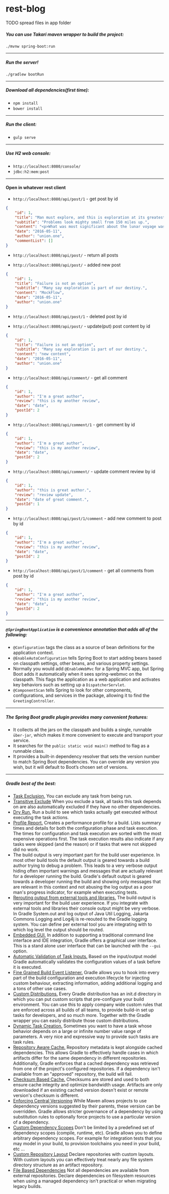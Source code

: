 # rest-blog

TODO spread files in app folder

##### You can use Takari maven wrapper to build the project:

`./mvnw spring-boot:run`

___

##### Run the server!

`./gradlew bootRun`

___

##### Download all dependencies(first time):

* `npm install`
* `bower install`

___

##### Run the client:

* `gulp serve`

___

##### Use H2 web console:

* `http://localhost:8080/console/`
* `jdbc:h2:mem:post`

___

#### Open in whatever rest client

* `http://localhost:8080/api/post/1` - get post by id
```json
{
    "id": 1,
    "title": "Man must explore, and this is exploration at its greatest.",
    "subtitle": "Problems look mighty small from 150 miles up.",
    "content": "<p>What was most significant about the lunar voyage was not that man set foot on the Moon.</p>",
    "date": "2016-05-11",
    "author": "union.one",
    "commentList": []
}
```

* `http://localhost:8080/api/post/` - return all posts

* `http://localhost:8080/api/post/` - added new post
```json
{
    "id": 1,
    "title": "Failure is not an option",
    "subtitle": "Many say exploration is part of our destiny.",
    "content": "MockFlow",
    "date": "2016-05-11",
    "author": "union.one"
}
```
* `http://localhost:8080/api/post/1` - deleted post by id

* `http://localhost:8080/api/post/` - update(put) post content by id
```json
{
    "id": 1,
    "title": "Failure is not an option",
    "subtitle": "Many say exploration is part of our destiny.",
    "content": "new content",
    "date": "2016-05-11",
    "author": "union.one"
}
```

* `http://localhost:8080/api/comment/` - get all comment
```json
{
    "id": 1,
    "author": "I'm a great author",
    "review": "this is my another review",
    "date": "date",
    "postId": 2
}
```

* `http://localhost:8080/api/comment/1` - get comment by id
```json
{
    "id": 1,
    "author": "I'm a great author",
    "review": "this is my another review",
    "date": "date",
    "postId": 2
}
```

* `http://localhost:8080/api/comment/` - update comment review by id
```json
{
    "id": 1,
    "author": "this is great author.",
    "review": "review update",
    "date": "date of great comment.",
    "postId": 1
}
```

* `http://localhost:8080/api/post/1/comment` - add new comment to post by id
```json
{
    "id": 1,
    "author": "I'm a great author",
    "review": "this is my another review",
    "date": "date",
    "postId": 2
}
```

* `http://localhost:8080/api/post/1/comment` - get all comments from post by id
```json
{
    "id": 1,
    "author": "I'm a great author",
    "review": "this is my another review",
    "date": "date",
    "postId": 2
}
```

___

##### `@SpringBootApplication` is a convenience annotation that adds all of the following:
* `@Configuration` tags the class as a source of bean definitions for the application context.
* `@EnableAutoConfiguration` tells Spring Boot to start adding beans based on classpath settings, other beans, and various property settings.
* Normally you would add `@EnableWebMvc` for a Spring MVC app, but Spring Boot adds it automatically when it sees spring-webmvc on the classpath. This flags the application as a web application and activates key behaviors such as setting up a `DispatcherServlet`.
* `@ComponentScan` tells Spring to look for other components, configurations, and services in the package, allowing it to find the `GreetingController`.

___

##### The Spring Boot gradle plugin provides many convenient features:

* It collects all the jars on the classpath and builds a single, runnable `über-jar`, which makes it more convenient to execute and transport your service.
* It searches for the `public static void main()` method to flag as a runnable class.
* It provides a built-in dependency resolver that sets the version number to match Spring Boot dependencies. You can override any version you wish, but it will default to Boot’s chosen set of versions.

____

##### Gradle best of the best:
* [Task Exclusion.](https://docs.gradle.org/current/userguide/tutorial_gradle_command_line.html#sec:excluding_tasks_from_the_command_line) You can exclude any task from being run.
* [Transitive Exclude](https://docs.gradle.org/current/userguide/tutorial_gradle_command_line.html#sec:excluding_tasks_from_the_command_line) When you exclude a task, all tasks this task depends on are also automatically excluded if they have no other dependencies.
* [Dry Run.](https://docs.gradle.org/current/userguide/tutorial_gradle_command_line.html#sec:dry_run) Run a build to see which tasks actually get executed without executing the task actions.
* [Profile Report.](https://docs.gradle.org/current/userguide/tutorial_gradle_command_line.html#sec:profiling_build) Creates a performance profile for a build. Lists summary times and details for both the configuration phase and task execution. The times for configuration and task execution are sorted with the most expensive operations first. The task execution results also indicate if any tasks were skipped (and the reason) or if tasks that were not skipped did no work.
* The build output is very important part for the build user experience. In most other build tools the default output is geared towards a build author trying to debug a problem. This leads to a very verbose output hiding often important warnings and messages that are actually relevant for a developer running the build. Gradle's default output is geared towards a developer running the build and showing only messages that are relevant in this context and not abusing the log output as a poor man's progress indicator, for example when executing tests.
* [Rerouting output from external tools and libraries.](https://docs.gradle.org/current/userguide/logging.html#sec:external_tools) The build output is very important for the build user experience. If you integrate with external tools and libraries their console output might be very verbose. In Gradle System.out and log output of Java Util Logging, Jakarta Commons Logging and Log4j is re-reouted to the Gradle logging system. You can define per external tool you are integrating with to which log level the output should be routed.
* [Embedded GUI.](https://docs.gradle.org/current/userguide/tutorial_gradle_gui.html) In addition to supporting a traditional command line interface and IDE integration, Gradle offers a graphical user interface. This is a stand alone user interface that can be launched with the `--gui` option.
* [Automatic Validation of Task Inputs.](https://docs.gradle.org/current/userguide/userguide_single.html#incremental_tasks) Based on the input/output model Gradle automatically validates the configuration values of a task before it is executed.
* [Fine Grained Build Event Listener.](https://docs.gradle.org/current/userguide/build_lifecycle.html#build_lifecycle_events) Gradle allows you to hook into every part of the build configuration and execution lifecycle for injecting custom behaviour, extracting information, adding additional logging and a tons of other use cases.
* [Custom Distributions.](https://docs.gradle.org/current/userguide/init_scripts.html) Every Gradle distribution has an init.d directory in which you can put custom scripts that pre-configure your build environment. You can use this to apply company wide custom rules that are enforced across all builds of all teams, to provide build-in set up tasks for developers, and so much more. Together with the Gradle wrapper you can easily distribute those custom distributions.
* [Dynamic Task Creation.](https://docs.gradle.org/current/userguide/more_about_tasks.html#N10F07) Sometimes you want to have a task whose behavior depends on a large or infinite number value range of parameters. A very nice and expressive way to provide such tasks are task rules.
* [Repository Aware Cache.](https://docs.gradle.org/current/userguide/dependency_management.html#sub:cache_repository_independence) Repository metadata is kept alongside cached dependencies. This allows Gradle to effectively handle cases in which artifacts differ for the same dependency in different repositories. Additionally, Gradle enforces that a cached dependency was retrieved from one of the project's configured repositories. If a dependency isn't available from an "approved" repository, the build will fail.
* [Checksum Based Cache.](https://docs.gradle.org/current/userguide/dependency_management.html#sub:cache_checksum_storage) Checksums are stored and used to both ensure cache integrity and optimize bandwidth usage. Artifacts are only downloaded if an existing cached version doesn't exist or remote version's checksum is different.
* [Enforcing Central Versioning](https://docs.gradle.org/current/userguide/dependency_management.html#sec:custom_versioning_scheme) While Maven allows projects to use dependency versions suggested by their parents, these version can be overridden. Gradle allows stricter governance of a dependency by using substitution rules to optionally force projects to use a particular version of a dependency.
* [Custom Dependency Scopes](https://docs.gradle.org/current/userguide/dependency_management.html#sub:configurations) Don't be limited by a predefined set of dependency scopes (compile, runtime, etc). Gradle allows you to define arbitrary dependency scopes. For example for integration tests that you may model in your build, to provision toolchains you need in your build, etc ...
* [Custom Repository Layout](https://docs.gradle.org/current/userguide/dependency_management.html#N154B8) Declare repositories with custom layouts. With custom layouts you can effectively treat nearly any file system directory structure as an artifact repository.
* [File Based Dependencies](https://docs.gradle.org/current/userguide/dependency_management.html#sub:file_dependencies) Not all dependencies are available from external repositories. Declare dependencies on filesystem resources when using a managed dependency isn't practical or when migrating legacy builds.
